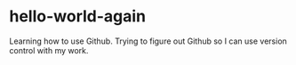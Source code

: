 # hello-world-again
Learning how to use Github. 
Trying to figure out Github so I can use version control with my work. 

